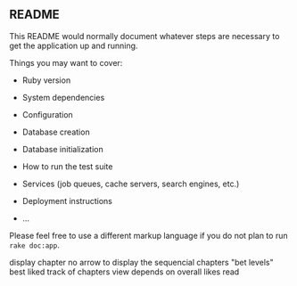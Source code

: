 ## README

This README would normally document whatever steps are necessary to get the
application up and running.

Things you may want to cover:

*   Ruby version

*   System dependencies

*   Configuration

*   Database creation

*   Database initialization

*   How to run the test suite

*   Services (job queues, cache servers, search engines, etc.)

*   Deployment instructions

*   ...


Please feel free to use a different markup language if you do not plan to run
`rake doc:app`.


display chapter no
arrow to display the sequencial chapters "bet levels"
best liked track of chapters
view depends on overall likes
read
